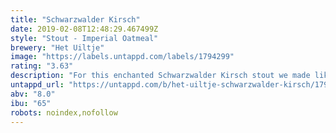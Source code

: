 ```yaml
---
title: "Schwarzwalder Kirsch"
date: 2019-02-08T12:48:29.467499Z
style: "Stout - Imperial Oatmeal"
brewery: "Het Uiltje"
image: "https://labels.untappd.com/labels/1794299"
rating: "3.63"
description: "For this enchanted Schwarzwalder Kirsch stout we made like Repunzel and let down our hair in Germany’s enchanted Black Forest. You know, the grim fairy-tale settings for Grimm Brother self-flagellation and fun? Well, those Black Forest fairies also know how to distill a mean sharp-nosed cherry liquor known as Schwarzwalder Kirsch. Dark and murky with a touch of vanilla and raison around the edges, this distinctive chilly weather sweet stout is best sipped in castles amongst cuckoo clocks. A tart, puckery fairy-tale capable of knocking the dirndl off of Sleeping Beauty, that girl Gretel and every wicked Grimm Gros- mutter every put to paper."
untappd_url: "https://untappd.com/b/het-uiltje-schwarzwalder-kirsch/1794299"
abv: "8.0"
ibu: "65"
robots: noindex,nofollow
---
```

